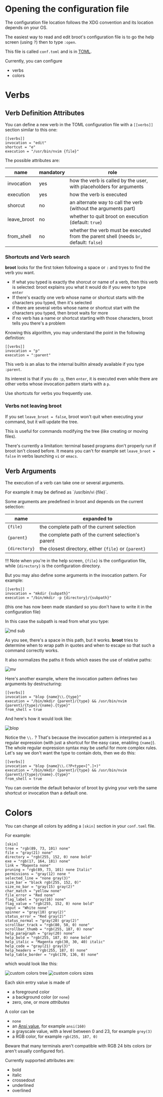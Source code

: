 
# Opening the configuration file

The configuration file location follows the XDG convention and its location depends on your OS.

The easiest way to read and edit broot's configuration file is to go the help screen (using <kbd>?</kbd>) then to type `:open`.

This file is called `conf.toml` and is in [TOML](https://github.com/toml-lang/toml).

Currently, you can configure

* verbs
* colors

# Verbs

## Verb Definition Attributes

You can define a new verb in the TOML configuration file with a `[[verbs]]` section similar to this one:

	[[verbs]]
	invocation = "edit"
	shortcut = "e"
	execution = "/usr/bin/nvim {file}"

The possible attributes are:

name | mandatory | role
-|-|-
invocation | yes | how the verb is called by the user, with placeholders for arguments
execution | yes | how the verb is executed
shorcut | no | an alternate way to call the verb (without the arguments part)
leave_broot | no | whether to quit broot on execution (default: `true`)
from_shell | no | whether the verb must be executed from the parent shell (needs `br`, default: `false`)

### Shortcuts and Verb search

**broot** looks for the first token following a space or `:` and tryes to find the verb you want.

* If what you typed is exactly the shorcut or name of a verb, then this verb is selected: broot explains you what it would do if you were to type `enter`
* If there's exactly one verb whose name or shortcut starts with the characters you typed, then it's selected
* if there are several verbs whose name or shortcut start with the characters you typed, then broot waits for more
* if no verb has a name or shortcut starting with those characters, broot tells you there's a problem

Knowing this algorithm, you may understand the point in the following definition:

	[[verbs]]
	invocation = "p"
	execution = ":parent"

This verb is an alias to the internal builtin already available if you type `:parent`.

Its interest is that if you do `:p`, then `enter`, it is executed even while there are other verbs whose invocation pattern starts with a `p`.

Use shortcuts for verbs you frequently use.

### Verbs not leaving broot

If you set `leave_broot = false`, broot won't quit when executing your command, but it will update the tree.

This is useful for commands modifying the tree (like creating or moving files).

There's currently a  limitation: terminal based programs don't properly run if broot isn't closed before. It means you can't for example set `leave_broot = false` in verbs launching `vi` or `emacs`.

## Verb Arguments

The execution of a verb can take one or several arguments.

For example it may be defined as `/usr/bin/vi {file}̀ .

Some arguments are predefined in broot and depends on the current selection:

name | expanded to
-|-
`{file}` | the complete path of the current selection
`{parent}` | the complete path of the current selection's parent
`{directory}` | the closest directory, either `{file}` or `{parent}`

!!!	Note
	when you're in the help screen, `{file}` is the configuration file, while `{directory}` is the configuration directory.

But you may also define some arguments in the invocation pattern. For example:

	[[verbs]]
	invocation = "mkdir {subpath}"
	execution = "/bin/mkdir -p {directory}/{subpath}"

(this one has now been made standard so you don't have to write it in the configuration file)

In this case the subpath is read from what you type:

![md sub](../img/20190306-md.png)

As you see, there's a space in this path, but it works. **broot** tries to determine when to wrap path in quotes and when to escape so that such a command correctly works.

It also normalizes the paths it finds which eases the use of relative paths:

![mv](../img/20190306-mv.png)

Here's another example, where the invocation pattern defines two arguments by destructuring:

	[[verbs]]
	invocation = "blop {name}\\.{type}"
	execution = "/bin/mkdir {parent}/{type} && /usr/bin/nvim {parent}/{type}/{name}.{type}"
	from_shell = true

And here's how it would look like:

![blop](../img/20190306-blop.png)

Notice the `\\.` ? That's because the invocation pattern is interpreted as a regular expression
(with just a shortcut for the easy case, enabling `{name}`).
The whole regular expression syntax may be useful for more complex rules.
Let's say we don't want the type to contain dots, then we do this:

	[[verbs]]
	invocation = "blop {name}\\.(?P<type>[^.]+)"
	execution = "/bin/mkdir {parent}/{type} && /usr/bin/nvim {parent}/{type}/{name}.{type}"
	from_shell = true

You can override the default behavior of broot by giving your verb the same shortcut or invocation than a default one.

# Colors

You can change all colors by adding a `[skin]` section in your `conf.toml` file.

For example:

	[skin]
	tree = "rgb(89, 73, 101) none"
	file = "gray(21) none"
	directory = "rgb(255, 152, 0) none bold"
	exe = "rgb(17, 164, 181) none"
	link = "Magenta none"
	pruning = "rgb(89, 73, 101) none Italic"
	permissions = "gray(12) none "
	selected_line = "none gray(3)"
	size_bar = "black rgb(255, 152, 0)"
	size_no_bar = "gray(15) gray(2)"
	char_match = "yellow none"
	file_error = "Red none"
	flag_label = "gray(16) none"
	flag_value = "rgb(255, 152, 0) none bold"
	input = "White none"
	spinner = "gray(10) gray(2)"
	status_error = "Red gray(2)"
	status_normal = "gray(20) gray(2)"
	scrollbar_track = "rgb(80, 50, 0) none"
	scrollbar_thumb = "rgb(255, 187, 0) none"
	help_paragraph = "gray(20) none"
	help_bold = "rgb(255, 187, 0) none bold"
	help_italic = "Magenta rgb(30, 30, 40) italic"
	help_code = "gray(21) gray(3)"
	help_headers = "rgb(255, 187, 0) none"
	help_table_border = "rgb(170, 136, 0) none"

which would look like this:

![custom colors tree](../img/20190607-custom-colors-tree.png)
![custom colors sizes](../img/20190607-custom-colors-sizes.png)

Each skin entry value is made of

* a foreground color
* a background color (or `none`)
* zero, one, or more *attributes*

A color can be

* `none`
* an [Ansi value](https://en.wikipedia.org/wiki/ANSI_escape_code), for example `ansi(160)`
* a grayscale value, with a level between 0 and 23, for example `grey(3)`
* a RGB color, for example `rgb(255, 187, 0)`

Beware that many terminals aren't compatible with RGB 24 bits colors (or aren't usually configured for).

Currently supported attributes are:

* bold
* italic
* crossedout
* underlined
* overlined

